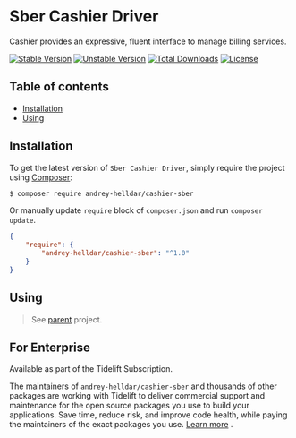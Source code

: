 # Sber Cashier Driver

Cashier provides an expressive, fluent interface to manage billing services.

[![Stable Version][badge_stable]][link_packagist]
[![Unstable Version][badge_unstable]][link_packagist]
[![Total Downloads][badge_downloads]][link_packagist]
[![License][badge_license]][link_license]

## Table of contents

* [Installation](#installation)
* [Using](#using)

## Installation

To get the latest version of `Sber Cashier Driver`, simply require the project using [Composer](https://getcomposer.org):

```bash
$ composer require andrey-helldar/cashier-sber
```

Or manually update `require` block of `composer.json` and run `composer update`.

```json
{
    "require": {
        "andrey-helldar/cashier-sber": "^1.0"
    }
}
```

## Using

> See [parent](https://github.com/andrey-helldar/cashier#readme) project.

## For Enterprise

Available as part of the Tidelift Subscription.

The maintainers of `andrey-helldar/cashier-sber` and thousands of other packages are working with Tidelift to deliver commercial support and maintenance for the open source
packages you use to build your applications. Save time, reduce risk, and improve code health, while paying the maintainers of the exact packages you
use. [Learn more](https://tidelift.com/subscription/pkg/packagist-andrey-helldar-cashier-sber?utm_source=packagist-andrey-helldar-cashier-sber&utm_medium=referral&utm_campaign=enterprise&utm_term=repo)
.

[badge_downloads]:      https://img.shields.io/packagist/dt/helldar/cashier-sber.svg?style=flat-square

[badge_license]:        https://img.shields.io/packagist/l/helldar/cashier-sber.svg?style=flat-square

[badge_stable]:         https://img.shields.io/github/v/release/helldar/cashier-sber?label=stable&style=flat-square

[badge_unstable]:       https://img.shields.io/badge/unstable-dev--main-orange?style=flat-square

[link_license]:         LICENSE

[link_packagist]:       https://packagist.org/packages/helldar/cashier-sber
